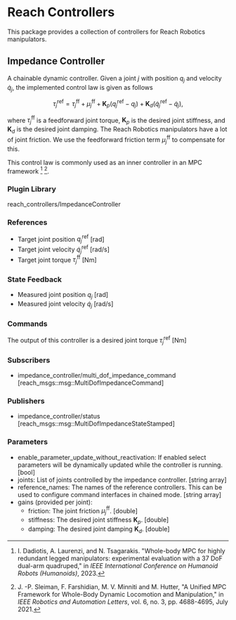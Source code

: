 # Reach Controllers

This package provides a collection of controllers for Reach Robotics
manipulators.

## Impedance Controller

A chainable dynamic controller. Given a joint $j$ with position $q_j$ and
velocity $\dot{q}_j$, the implemented control law is given as follows

```math
\tau_j^{\text{ref}} = \tau_j^{\text{ff}} + \mu_j^{\text{ff}} + \textbf{K}_p(q_j^{\text{ref}} - q_j) + \textbf{K}_d(\dot{q}_j^{\text{ref}} - \dot{q}_j),
```

where $\tau_j^{\text{ff}}$ is a feedforward joint torque, $\textbf{K}_p$ is
the desired joint stiffness, and $\textbf{K}_d$ is the desired joint damping.
The Reach Robotics manipulators have a lot of joint friction. We use the
feedforward friction term $\mu_j^{\text{ff}}$ to compensate for this.

This control law is commonly used as an inner controller in an MPC framework [^1] [^2].

[^1]: I. Dadiotis, A. Laurenzi, and N. Tsagarakis. "Whole-body MPC for highly redundant legged manipulators: experimental evaluation with a 37 DoF dual-arm quadruped," in *IEEE International Conference on Humanoid Robots (Humanoids)*, 2023.
[^2]: J. -P. Sleiman, F. Farshidian, M. V. Minniti and M. Hutter, "A Unified MPC Framework for Whole-Body Dynamic Locomotion and Manipulation," in *IEEE Robotics and Automation Letters*, vol. 6, no. 3, pp. 4688-4695, July 2021.

### Plugin Library

reach_controllers/ImpedanceController

### References

* Target joint position $q_j^\text{ref}$ [rad]
* Target joint velocity $\dot{q}_j^\text{ref}$ [rad/s]
* Target joint torque $\tau_j^{\text{ff}}$ [Nm]

### State Feedback

* Measured joint position $q_j$ [rad]
* Measured joint velocity $\dot{q}_j$ [rad/s]

### Commands

The output of this controller is a desired joint torque $\tau_j^{\text{ref}}$ [Nm]

### Subscribers

* impedance_controller/multi_dof_impedance_command [reach_msgs::msg::MultiDofImpedanceCommand]

### Publishers

* impedance_controller/status [reach_msgs::msg::MultiDofImpedanceStateStamped]

### Parameters

* enable_parameter_update_without_reactivation: If enabled select parameters will be dynamically updated while the controller is running. [bool]
* joints: List of joints controlled by the impedance controller. [string array]
* reference_names: The names of the reference controllers. This can be used to configure command interfaces in chained mode. [string array]
* gains (provided per joint):
  * friction: The joint friction $\mu_j^{\text{ff}}$. [double]
  * stiffness: The desired joint stiffness $\textbf{K}_p$. [double]
  * damping: The desired joint damping $\textbf{K}_d$. [double]
